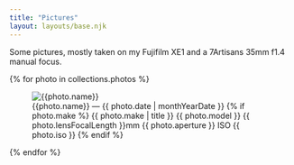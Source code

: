 ```yaml
---
title: "Pictures"
layout: layouts/base.njk
---
```


Some pictures, mostly taken on my Fujifilm XE1 and a 7Artisans 35mm f1.4 manual focus.

{% for photo in collections.photos %}

<figure class="photo">
<div class="photo-image">
    <img src="{{photo.src}}" alt="{{photo.name}}">
</div>

<figcaption>
<span class="photo-name">
    {{photo.name}} —
    <time datetime="{{ photo.date | htmlDateString }}">{{ photo.date | monthYearDate }}</time>
</span>
<!-- Beware of indentation turning into <pre> -->
<span class="photo-info">
{% if photo.make %}
{{ photo.make | title }} {{ photo.model }} <span title="{{ photo.lensFocalLengthEquivalent }}mm (Film Equivalent Focal Length)">{{ photo.lensFocalLength }}mm</span> {{ photo.aperture }} ISO {{ photo.iso }}
{% endif %}
</span>

</figcaption>

</figure>

{% endfor %}
